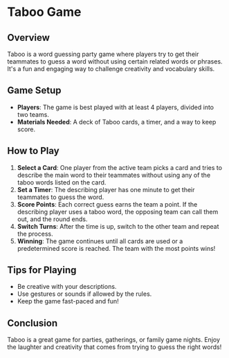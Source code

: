 # Taboo Game

## Overview
Taboo is a word guessing party game where players try to get their teammates to guess a word without using certain related words or phrases. It's a fun and engaging way to challenge creativity and vocabulary skills.

## Game Setup
- **Players**: The game is best played with at least 4 players, divided into two teams.
- **Materials Needed**: A deck of Taboo cards, a timer, and a way to keep score.

## How to Play
1. **Select a Card**: One player from the active team picks a card and tries to describe the main word to their teammates without using any of the taboo words listed on the card.
2. **Set a Timer**: The describing player has one minute to get their teammates to guess the word.
3. **Score Points**: Each correct guess earns the team a point. If the describing player uses a taboo word, the opposing team can call them out, and the round ends.
4. **Switch Turns**: After the time is up, switch to the other team and repeat the process.
5. **Winning**: The game continues until all cards are used or a predetermined score is reached. The team with the most points wins!

## Tips for Playing
- Be creative with your descriptions.
- Use gestures or sounds if allowed by the rules.
- Keep the game fast-paced and fun!

## Conclusion
Taboo is a great game for parties, gatherings, or family game nights. Enjoy the laughter and creativity that comes from trying to guess the right words!